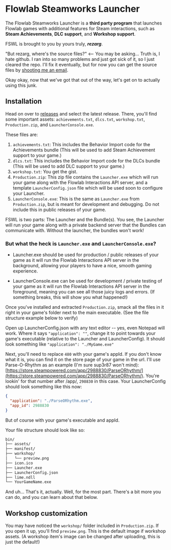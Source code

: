 # Flowlab Steamworks Launcher
The Flowlab Steamworks Launcher is a **third party program** that launches Flowlab games with additional features for Steam interactions, such as **Steam Achievements**, **DLC support**, and **Workshop support**.

FSWL is brought to you by yours truly, ***rezarg***.

"But rezarg, where's the source files?" <-- You may be asking... Truth is, I hate github. I ran into so many problems and just got sick of it, so I just cleared the repo. I'll fix it eventually, but for now you can get the source files by [shooting me an email](mailto:contact.rezarg@gmail.com?subject=FSWL%20Source%20Files&body=Hey!%0A%0ACould%20I%20get%20the%20FSWL%20source%20files%3F).

Okay okay, now that we've got that out of the way, let's get on to actually using this junk.

## Installation
Head on over to [releases](https://github.com/rezarg/flowlab-sw-launcher/releases) and select the latest release. There, you'll find some important assets: `achievements.txt`, `dlcs.txt`, `workshop.txt`, `Production.zip`, and `LauncherConsole.exe`.

These files are:
1. `achievements.txt`: This includes the Behavior Import code for the Achievements bundle (This will be used to add Steam Achievement support to your game.)
2. `dlcs.txt`: This includes the Behavior Import code for the DLCs bundle (This will be used to add DLC support to your game.)
3. `workshop.txt`: You get the gist.
4. `Production.zip`: This zip file contains the `Launcher.exe` which will run your game along with the Flowlab Interactions API server, and a template `LauncherConfig.json` file which will be used soon to configure your Launcher.
5. `LauncherConsole.exe`: This is the same as `Launcher.exe` from `Production.zip`, but is meant for development and debugging. Do not include this in public releases of your game.

FSWL is two parts: The Launcher and the Bundle(s). You see, the Launcher will run your game along with a private backend server that the Bundles can communicate with. Without the launcher, the bundles won't work!

### But what the heck is `Launcher.exe` and `LauncherConsole.exe`?

* Launcher.exe should be used for production / public releases of your game as it will run the Flowlab Interactions API server in the background, allowing your players to have a nice, smooth gaming experience.

* LauncherConsole.exe can be used for development / private testing of your game as it will run the Flowlab Interactions API server in the foreground, meaning you can see all those juicy logs and errors. (If something breaks, this will show you what happened!)

Once you've installed and extracted `Production.zip`, smack all the files in it right in your game's folder next to the main executable. (See the file structure example below to verify)

Open up LauncherConfig.json with any text editor -- yes, even Notepad will work. Where it says `"application": ""`, change it to point towards your game's executable (relative to the Launcher and LauncherConfig). It should look something like `"application": "./MyGame.exe"`

Next, you'll need to replace `480` with your game's appId. If you don't know what it is, you can find it on the store page of your game in the url. I'll use Parse-O-Rhythm as an example (I'm sure sup3r87 won't mind): [https://store.steampowered.com/app/2988830/ParseORhythm/](https://store.steampowered.com/app/2988830/ParseORhythm/). You're lookin' for that number after /app/, `298830` in this case. Your LauncherConfig should look something like this now:
```json
{
  "application": "./ParseORhythm.exe",
  "app_id": 2988830
}
```
But of course with your game's executable and appId.

Your file structure should look like so:
```txt
bin/
├── assets/
├── manifest/
├── workshop/
│   └── preview.png
├── icon.ico
├── Launcher.exe
├── LauncherConfig.json
├── lime.ndll
└── YourGameName.exe
```

And uh... That's it, actually. Well, for the most part. There's a bit more you can do, and you can learn about that below.

## Workshop customization
You may have noticed the `workshop/` folder included in `Production.zip`. If you open it up, you'll find `preview.png`. This is the default image if workshop assets. (A workshop item's image can be changed after uploading, this is just the default!)
